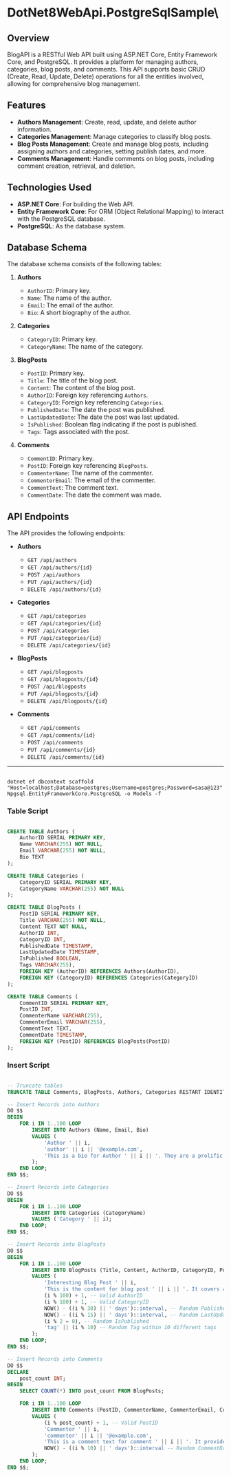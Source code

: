 # DotNet8WebApi.PostgreSqlSample\

## Overview

BlogAPI is a RESTful Web API built using ASP.NET Core, Entity Framework Core, and PostgreSQL. It provides a platform for managing authors, categories, blog posts, and comments. This API supports basic CRUD (Create, Read, Update, Delete) operations for all the entities involved, allowing for comprehensive blog management.

## Features

- **Authors Management**: Create, read, update, and delete author information.
- **Categories Management**: Manage categories to classify blog posts.
- **Blog Posts Management**: Create and manage blog posts, including assigning authors and categories, setting publish dates, and more.
- **Comments Management**: Handle comments on blog posts, including comment creation, retrieval, and deletion.

## Technologies Used

- **ASP.NET Core**: For building the Web API.
- **Entity Framework Core**: For ORM (Object Relational Mapping) to interact with the PostgreSQL database.
- **PostgreSQL**: As the database system.

## Database Schema

The database schema consists of the following tables:

1. **Authors**
    - `AuthorID`: Primary key.
    - `Name`: The name of the author.
    - `Email`: The email of the author.
    - `Bio`: A short biography of the author.

2. **Categories**
    - `CategoryID`: Primary key.
    - `CategoryName`: The name of the category.

3. **BlogPosts**
    - `PostID`: Primary key.
    - `Title`: The title of the blog post.
    - `Content`: The content of the blog post.
    - `AuthorID`: Foreign key referencing `Authors`.
    - `CategoryID`: Foreign key referencing `Categories`.
    - `PublishedDate`: The date the post was published.
    - `LastUpdatedDate`: The date the post was last updated.
    - `IsPublished`: Boolean flag indicating if the post is published.
    - `Tags`: Tags associated with the post.

4. **Comments**
    - `CommentID`: Primary key.
    - `PostID`: Foreign key referencing `BlogPosts`.
    - `CommenterName`: The name of the commenter.
    - `CommenterEmail`: The email of the commenter.
    - `CommentText`: The comment text.
    - `CommentDate`: The date the comment was made.

## API Endpoints

The API provides the following endpoints:

- **Authors**
    - `GET /api/authors`
    - `GET /api/authors/{id}`
    - `POST /api/authors`
    - `PUT /api/authors/{id}`
    - `DELETE /api/authors/{id}`

- **Categories**
    - `GET /api/categories`
    - `GET /api/categories/{id}`
    - `POST /api/categories`
    - `PUT /api/categories/{id}`
    - `DELETE /api/categories/{id}`

- **BlogPosts**
    - `GET /api/blogposts`
    - `GET /api/blogposts/{id}`
    - `POST /api/blogposts`
    - `PUT /api/blogposts/{id}`
    - `DELETE /api/blogposts/{id}`

- **Comments**
    - `GET /api/comments`
    - `GET /api/comments/{id}`
    - `POST /api/comments`
    - `PUT /api/comments/{id}`
    - `DELETE /api/comments/{id}`

---


```

dotnet ef dbcontext scaffold "Host=localhost;Database=postgres;Username=postgres;Password=sasa@123" Npgsql.EntityFrameworkCore.PostgreSQL -o Models -f

```

### Table Script

```sql

CREATE TABLE Authors (
    AuthorID SERIAL PRIMARY KEY,
    Name VARCHAR(255) NOT NULL,
    Email VARCHAR(255) NOT NULL,
    Bio TEXT
);

CREATE TABLE Categories (
    CategoryID SERIAL PRIMARY KEY,
    CategoryName VARCHAR(255) NOT NULL
);

CREATE TABLE BlogPosts (
    PostID SERIAL PRIMARY KEY,
    Title VARCHAR(255) NOT NULL,
    Content TEXT NOT NULL,
    AuthorID INT,
    CategoryID INT,
    PublishedDate TIMESTAMP,
    LastUpdatedDate TIMESTAMP,
    IsPublished BOOLEAN,
    Tags VARCHAR(255),
    FOREIGN KEY (AuthorID) REFERENCES Authors(AuthorID),
    FOREIGN KEY (CategoryID) REFERENCES Categories(CategoryID)
);

CREATE TABLE Comments (
    CommentID SERIAL PRIMARY KEY,
    PostID INT,
    CommenterName VARCHAR(255),
    CommenterEmail VARCHAR(255),
    CommentText TEXT,
    CommentDate TIMESTAMP,
    FOREIGN KEY (PostID) REFERENCES BlogPosts(PostID)
);

```

### Insert Script

```sql

-- Truncate tables
TRUNCATE TABLE Comments, BlogPosts, Authors, Categories RESTART IDENTITY CASCADE;

-- Insert Records into Authors
DO $$
BEGIN
    FOR i IN 1..100 LOOP
        INSERT INTO Authors (Name, Email, Bio)
        VALUES (
            'Author ' || i,
            'author' || i || '@example.com',
            'This is a bio for Author ' || i || '. They are a prolific writer with numerous published works.'
        );
    END LOOP;
END $$;

-- Insert Records into Categories
DO $$
BEGIN
    FOR i IN 1..100 LOOP
        INSERT INTO Categories (CategoryName)
        VALUES ('Category ' || i);
    END LOOP;
END $$;

-- Insert Records into BlogPosts
DO $$
BEGIN
    FOR i IN 1..100 LOOP
        INSERT INTO BlogPosts (Title, Content, AuthorID, CategoryID, PublishedDate, LastUpdatedDate, IsPublished, Tags)
        VALUES (
            'Interesting Blog Post ' || i,
            'This is the content for blog post ' || i || '. It covers a variety of interesting topics related to Category ' || (i % 100) + 1 || '.',
            (i % 100) + 1, -- Valid AuthorID
            (i % 100) + 1, -- Valid CategoryID
            NOW() - ((i % 30) || ' days')::interval, -- Random PublishedDate within the last 30 days
            NOW() - ((i % 15) || ' days')::interval, -- Random LastUpdatedDate within the last 15 days
            (i % 2 = 0), -- Random IsPublished
            'tag' || (i % 10) -- Random Tag within 10 different tags
        );
    END LOOP;
END $$;

-- Insert Records into Comments
DO $$
DECLARE
    post_count INT;
BEGIN
    SELECT COUNT(*) INTO post_count FROM BlogPosts;

    FOR i IN 1..100 LOOP
        INSERT INTO Comments (PostID, CommenterName, CommenterEmail, CommentText, CommentDate)
        VALUES (
            (i % post_count) + 1, -- Valid PostID
            'Commenter ' || i,
            'commenter' || i || '@example.com',
            'This is a comment text for comment ' || i || '. It provides feedback and insights on Blog Post ' || (i % post_count) + 1 || '.',
            NOW() - ((i % 10) || ' days')::interval -- Random CommentDate within the last 10 days
        );
    END LOOP;
END $$;


```